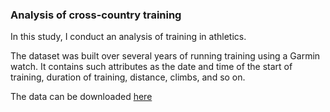 ### Analysis of cross-country training

In this study, I conduct an analysis of training in athletics.

The dataset was built over several years of running training using a Garmin watch. It contains such attributes as the date and time of the start of training, duration of training, distance, climbs, and so on.

The data can be downloaded [here](https://data.world/soya/garmin-running-clean-combine/workspace/project-summary?agentid=soya&datasetid=garmin-running-clean-combine)





